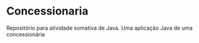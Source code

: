 # Concessionaria
Repositório para atividade somativa de Java. Uma aplicação Java de uma concessionária
